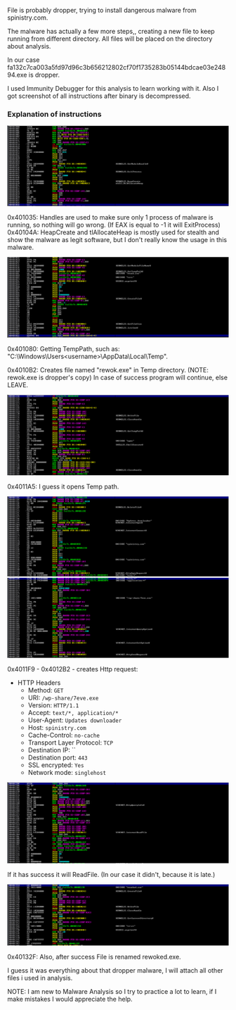 
File is probably dropper, trying to install dangerous malware from spinistry.com.

The malware has actually a few more steps,, creating a new file to keep running from different directory. All files will be placed on the directory about analysis.

In our case fa132c7ca003a5fd97d96c3b656212802cf70f1735283b05144bdcae03e24894.exe is dropper.

I used Immunity Debugger for this analysis to learn working with it. Also I got screenshot of all instructions after binary is decompressed.

### Explanation of instructions

![1|1000](https://github.com/basicacc/basicacc.github.io/blob/main/My_analysis/Malware_1/Malware_instructions/1.png?raw=true)

0x401035: Handles are used to make sure only 1 process of malware is running, so nothing will go wrong. (If EAX is equal to -1 it will ExitProcess)
0x40104A: HeapCreate and tlAllocateHeap is mostly used for stealth and show the malware as legit software, but I don't really know the usage in this malware.

![1|1000](https://github.com/basicacc/basicacc.github.io/blob/main/My_analysis/Malware_1/Malware_instructions/2.png?raw=true)

0x401080: Getting TempPath, such as: "C:\Windows\Users\<username>\AppData\Local\Temp". 

0x4010B2: Creates file named "rewok.exe" in Temp directory. 
(NOTE: rewok.exe is dropper's copy)
In case of success program will continue, else LEAVE.

![1|1000](https://github.com/basicacc/basicacc.github.io/blob/main/My_analysis/Malware_1/Malware_instructions/4.png?raw=true)

0x4011A5: I guess it opens Temp path.

![1|1000](https://github.com/basicacc/basicacc.github.io/blob/main/My_analysis/Malware_1/Malware_instructions/5.png?raw=true)
![1|1000](https://github.com/basicacc/basicacc.github.io/blob/main/My_analysis/Malware_1/Malware_instructions/6.png?raw=true)

0x4011F9 - 0x4012B2 - creates Http request:

*   HTTP Headers
    * Method: `GET`
    * URI: `/wp-share/7eve.exe`
    * Version: `HTTP/1.1`
    * Accept: `text/*, application/*`
    * User-Agent: `Updates downloader`
    * Host: `spinistry.com`
    * Cache-Control: `no-cache`
    * Transport Layer Protocol: `TCP`
    * Destination IP: ``
    * Destination port: `443`
    * SSL encrypted: `Yes`
    * Network mode: `singlehost`

![1|1000](https://github.com/basicacc/basicacc.github.io/blob/main/My_analysis/Malware_1/Malware_instructions/7.png?raw=true)

If it has success it will ReadFile. (In our case it didn't, because it is late.)

![1|1000](https://github.com/basicacc/basicacc.github.io/blob/main/My_analysis/Malware_1/Malware_instructions/8.png?raw=true)

0x40132F: Also, after success File is renamed rewoked.exe.

I guess it was everything about that dropper malware, I will attach all other files i used in analysis.

NOTE: I am new to Malware Analysis so I try to practice a lot to learn, if I make mistakes I would appreciate the help.
